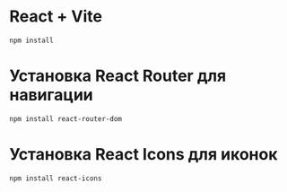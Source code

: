 # React + Vite

```npm install```

# Установка React Router для навигации
```npm install react-router-dom```

# Установка React Icons для иконок
```npm install react-icons```